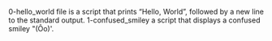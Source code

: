 0-hello_world file is a script that prints “Hello, World”, followed by a new line to the standard output.
1-confused_smiley a script that displays a confused smiley "(Ôo)'.

